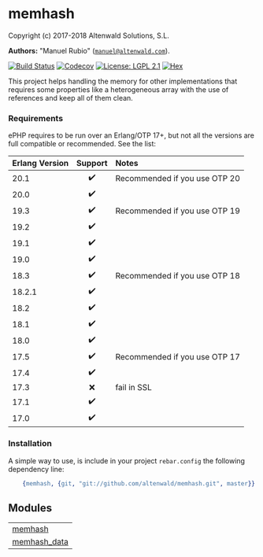 

# memhash #

Copyright (c) 2017-2018 Altenwald Solutions, S.L.

__Authors:__ "Manuel Rubio" ([`manuel@altenwald.com`](mailto:manuel@altenwald.com)).

[![Build Status](https://img.shields.io/travis/altenwald/memhash/master.svg)](https://travis-ci.org/altenwald/memhash)
[![Codecov](https://codecov.io/gh/altenwald/memhash/branch/master/graph/badge.svg)](https://codecov.io/gh/altenwald/memhash)
[![License: LGPL 2.1](https://img.shields.io/github/license/altenwald/memhash.svg)](https://raw.githubusercontent.com/altenwald/memhash/master/COPYING)
[![Hex](https://img.shields.io/hexpm/v/memhash.svg)](https://hex.pm/packages/memhash)

This project helps handling the memory for other implementations that requires some properties like a heterogeneous array with the use of references and keep all of them clean.


### <a name="Requirements">Requirements</a> ###

ePHP requires to be run over an Erlang/OTP 17+, but not all the versions are full compatible or recommended. See the list:

| Erlang Version | Support | Notes |
|:---|:---:|:---|
| 20.1 | :heavy_check_mark: | Recommended if you use OTP 20 |
| 20.0 | :heavy_check_mark: | |
| 19.3 | :heavy_check_mark: | Recommended if you use OTP 19 |
| 19.2 | :heavy_check_mark: | |
| 19.1 | :heavy_check_mark: | |
| 19.0 | :heavy_check_mark: | |
| 18.3 | :heavy_check_mark: | Recommended if you use OTP 18 |
| 18.2.1 | :heavy_check_mark: | |
| 18.2 | :heavy_check_mark: | |
| 18.1 | :heavy_check_mark: | |
| 18.0 | :heavy_check_mark: | |
| 17.5 | :heavy_check_mark: | Recommended if you use OTP 17 |
| 17.4 | :heavy_check_mark: | |
| 17.3 | :x: | fail in SSL |
| 17.1 | :heavy_check_mark: | |
| 17.0 | :heavy_check_mark: | |


### <a name="Installation">Installation</a> ###

A simple way to use, is include in your project `rebar.config` the following dependency line:

```erlang
    {memhash, {git, "git://github.com/altenwald/memhash.git", master}}
```


## Modules ##


<table width="100%" border="0" summary="list of modules">
<tr><td><a href="http://github.com/altenwald/memhash/blob/master/doc/memhash.md" class="module">memhash</a></td></tr>
<tr><td><a href="http://github.com/altenwald/memhash/blob/master/doc/memhash_data.md" class="module">memhash_data</a></td></tr></table>

